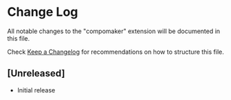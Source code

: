 # Change Log

All notable changes to the "compomaker" extension will be documented in this file.

Check [Keep a Changelog](http://keepachangelog.com/) for recommendations on how to structure this file.

## [Unreleased]

- Initial release